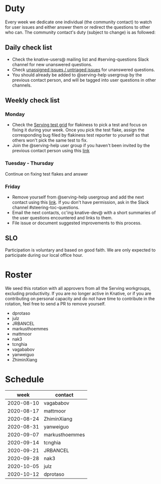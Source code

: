 # Duty

Every week we dedicate one individual (the community contact) to watch for user
issues and either answer them or redirect the questions to other who can. The
community contact's duty (subject to change) is as followed:

## Daily check list

- Check the knative-users@ mailing list and #serving-questions Slack channel for
  new unanswered questions.
- Check
  [unassigned issues / untriaged issues](https://github.com/knative/serving/issues?q=is%3Aopen+is%3Aissue+no%3Aassignee+no%3Amilestone)
  for unanswered questions.
- You should already be added to @serving-help usergroup by the previous contact
  person, and will be tagged into user questions in other channels.

## Weekly check list

### Monday

- Check the [Serving test grid](https://testgrid.knative.dev/serving) for
  flakiness to pick a test and focus on fixing it during your week. Once you
  pick the test flake, assign the corresponding bug filed by flakiness test
  reporter to yourself so that others won't pick the same test to fix.
- Join the @serving-help user group if you haven't been invited by the previous
  contact person using this
  [link](https://app.slack.com/client/T93ELUK42/browse-user-groups/user_groups/S0186KPJYG4)

### Tuesday - Thursday

Continue on fixing test flakes and answer

### Friday

- Remove yourself from @serving-help usergroup and add the next contact using
  this
  [link](https://app.slack.com/client/T93ELUK42/browse-user-groups/user_groups/S0186KPJYG4).
  If you don't have permission, ask in the Slack channel
  #steering-toc-questions.
- Email the next contacts, cc'ing knative-dev@ with a short summaries of the
  user questions encountered and links to them.
- File issue or document suggested improvements to this process.

## SLO

Participation is voluntary and based on good faith. We are only expected to
participate during our local office hour.

# Roster

We seed this rotation with all approvers from all the Serving workgroups,
excluding productivity. If you are no longer active in Knative, or if you are
contributing on personal capacity and do not have time to contribute in the
rotation, feel free to send a PR to remove yourself.

- dprotaso
- julz
- JRBANCEL
- markusthoemmes
- mattmoor
- nak3
- tcnghia
- vagababov
- yanweiguo
- ZhiminXiang

# Schedule

| week       | contact        |
| ---------- | -------------- |
| 2020-08-10 | vagababov      |
| 2020-08-17 | mattmoor       |
| 2020-08-24 | ZhiminXiang    |
| 2020-08-31 | yanweiguo      |
| 2020-09-07 | markusthoemmes |
| 2020-09-14 | tcnghia        |
| 2020-09-21 | JRBANCEL       |
| 2020-09-28 | nak3           |
| 2020-10-05 | julz           |
| 2020-10-12 | dprotaso       |
